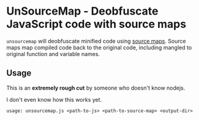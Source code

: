 UnSourceMap - Deobfuscate JavaScript code with source maps
==========================================================

`unsourcemap` will deobfuscate minified code using
[source maps](http://www.html5rocks.com/en/tutorials/developertools/sourcemaps/).
Source maps map compiled code back to the original code, including
mangled to original function and variable
names.

## Usage

This is an **extremely rough cut** by someone who doesn't know nodejs.

I don't even know how this works yet.

```
usage: unsourcemap.js <path-to-js> <path-to-source-map> <output-dir>
```

